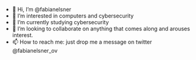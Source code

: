 - 👋 Hi, I’m @fabianelsner
- 👀 I’m interested in computers and cybersecurity
- 🌱 I’m currently studying cybersecurity
- 💞️ I’m looking to collaborate on anything that comes along and arouses interest.
- 📫 How to reach me: just drop me a message on twitter @fabianelsner_ov
<!---
fabianelsner/fabianelsner is a ✨ special ✨ repository because its `README.md` (this file) appears on your GitHub profile.
You can click the Preview link to take a look at your changes.
--->
